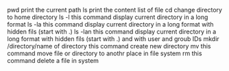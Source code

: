 pwd print the current path
ls print the content list of file
cd change directory to home directory
ls -l this command display current directory in a long format
ls -la this command display current directory in a long format with hidden fils (start with .)
ls -lan this command display current directory in a long format with hidden fils (start with .) and with user and groub IDs
mkdir /directory/name of directory this command create new directory
mv this command move file or directory to anothr place in file system
rm this command delete a file in system
